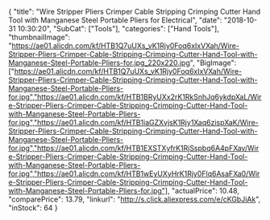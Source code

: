 {
	"title": "Wire Stripper Pliers Crimper Cable Stripping Crimping Cutter Hand Tool with Manganese Steel Portable Pliers for Electrical",
	"date": "2018-10-31 10:30:20",
	"SubCat": ["Tools"],
	"categories": ["Hand Tools"],
	"thumbnailImage": "https://ae01.alicdn.com/kf/HTB1Q7uUXs_vK1Rjy0Foq6xIxVXah/Wire-Stripper-Pliers-Crimper-Cable-Stripping-Crimping-Cutter-Hand-Tool-with-Manganese-Steel-Portable-Pliers-for.jpg_220x220.jpg",
	"BigImage": ["https://ae01.alicdn.com/kf/HTB1Q7uUXs_vK1Rjy0Foq6xIxVXah/Wire-Stripper-Pliers-Crimper-Cable-Stripping-Crimping-Cutter-Hand-Tool-with-Manganese-Steel-Portable-Pliers-for.jpg","https://ae01.alicdn.com/kf/HTB1BRyUXx2rK1RkSnhJq6ykdpXaL/Wire-Stripper-Pliers-Crimper-Cable-Stripping-Crimping-Cutter-Hand-Tool-with-Manganese-Steel-Portable-Pliers-for.jpg","https://ae01.alicdn.com/kf/HTB1iaGZXvjsK1Rjy1Xaq6zispXaK/Wire-Stripper-Pliers-Crimper-Cable-Stripping-Crimping-Cutter-Hand-Tool-with-Manganese-Steel-Portable-Pliers-for.jpg","https://ae01.alicdn.com/kf/HTB1EXSTXyfrK1RjSspbq6A4pFXav/Wire-Stripper-Pliers-Crimper-Cable-Stripping-Crimping-Cutter-Hand-Tool-with-Manganese-Steel-Portable-Pliers-for.jpg","https://ae01.alicdn.com/kf/HTB1wEyUXyHrK1Rjy0Flq6AsaFXa0/Wire-Stripper-Pliers-Crimper-Cable-Stripping-Crimping-Cutter-Hand-Tool-with-Manganese-Steel-Portable-Pliers-for.jpg"],
	"actualPrice": 10.48,
	"comparePrice": 13.79,
	"linkurl": "http://s.click.aliexpress.com/e/cKGbJiAk",
	"inStock": 64
}
